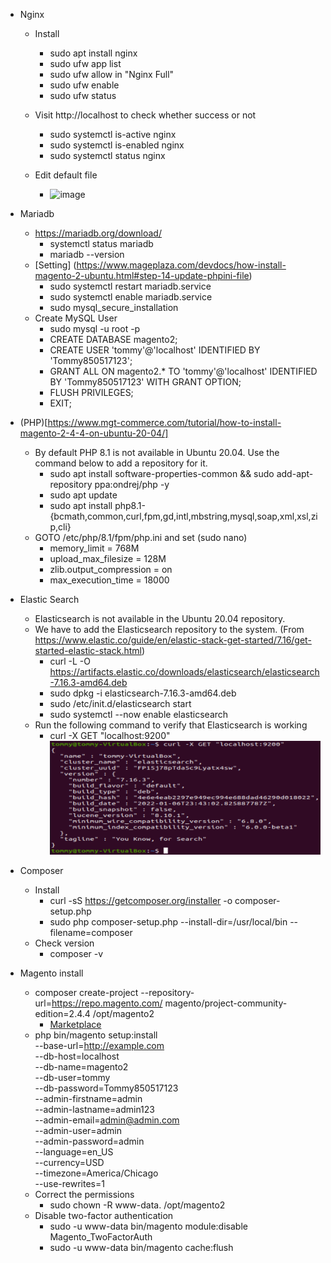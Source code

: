 * Nginx
  - Install
    - sudo apt install nginx
    - sudo ufw app list
    - sudo ufw allow in "Nginx Full"
    - sudo ufw enable
    - sudo ufw status
  
  - Visit http://localhost to check whether success or not
    - sudo systemctl is-active nginx
    - sudo systemctl is-enabled nginx
    - sudo systemctl status nginx
  - Edit default file
    - ![image]()

* Mariadb
  - https://mariadb.org/download/
    - systemctl status mariadb
    - mariadb --version
  - [Setting] (https://www.mageplaza.com/devdocs/how-install-magento-2-ubuntu.html#step-14-update-phpini-file) 
    - sudo systemctl restart mariadb.service
    - sudo systemctl enable mariadb.service
    - sudo mysql_secure_installation
  - Create MySQL User
    - sudo mysql -u root -p
    - CREATE DATABASE magento2;
    - CREATE USER 'tommy'@'localhost' IDENTIFIED BY 'Tommy850517123';
    - GRANT ALL ON magento2.* TO 'tommy'@'localhost' IDENTIFIED BY 'Tommy850517123' WITH GRANT OPTION;
    - FLUSH PRIVILEGES;
    - EXIT;
 
* (PHP)[https://www.mgt-commerce.com/tutorial/how-to-install-magento-2-4-4-on-ubuntu-20-04/]
  - By default PHP 8.1 is not available in Ubuntu 20.04. Use the command below to add a repository for it.
    - sudo apt install software-properties-common && sudo add-apt-repository ppa:ondrej/php -y
    - sudo apt update
    - sudo apt install php8.1-{bcmath,common,curl,fpm,gd,intl,mbstring,mysql,soap,xml,xsl,zip,cli}
  - GOTO /etc/php/8.1/fpm/php.ini and set (sudo nano)
    - memory_limit = 768M
    - upload_max_filesize = 128M
    - zlib.output_compression = on
    - max_execution_time = 18000

* Elastic Search
  - Elasticsearch is not available in the Ubuntu 20.04 repository. 
  - We have to add the Elasticsearch repository to the system. (From https://www.elastic.co/guide/en/elastic-stack-get-started/7.16/get-started-elastic-stack.html)
    - curl -L -O https://artifacts.elastic.co/downloads/elasticsearch/elasticsearch-7.16.3-amd64.deb
    - sudo dpkg -i elasticsearch-7.16.3-amd64.deb
    - sudo /etc/init.d/elasticsearch start
    - sudo systemctl --now enable elasticsearch
  - Run the following command to verify that Elasticsearch is working
    - curl -X GET "localhost:9200"
      ![image](https://github.com/Tommy850517/Ubuntu-connecting/blob/2e438a59cb094223ee4c8758e431fa304ffd13ad/elastic%20search%20success.PNG)
      
* Composer
  - Install
    - curl -sS https://getcomposer.org/installer -o composer-setup.php
    - sudo php composer-setup.php --install-dir=/usr/local/bin --filename=composer
  - Check version
    - composer -v
* Magento install
  - composer create-project --repository-url=https://repo.magento.com/ magento/project-community-edition=2.4.4 /opt/magento2
    - [Marketplace](https://account.magento.com/applications/customer/login/?client_id=10906dd964b2dcc6befafab4f567ce6b&redirect_uri=https%3A%2F%2Fmarketplace.magento.com%2Fsso%2Faccount%2FoauthCallback%2F&response_type=code&state=e39f7055574e055fd238caec5d1b1afd)
  - php bin/magento setup:install \
    --base-url=http://example.com \
    --db-host=localhost \
    --db-name=magento2 \
    --db-user=tommy \
    --db-password=Tommy850517123 \
    --admin-firstname=admin \
    --admin-lastname=admin123 \
    --admin-email=admin@admin.com \
    --admin-user=admin \
    --admin-password=admin \
    --language=en_US \
    --currency=USD \
    --timezone=America/Chicago \
    --use-rewrites=1
  - Correct the permissions
    - sudo chown -R www-data. /opt/magento2
  - Disable two-factor authentication
    - sudo -u www-data bin/magento module:disable Magento_TwoFactorAuth
    - sudo -u www-data bin/magento cache:flush 
  
